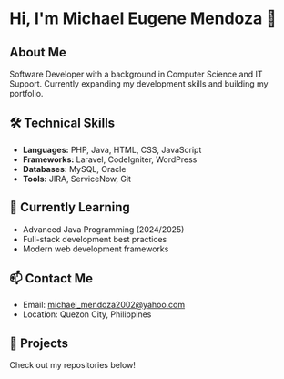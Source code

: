 # Hi, I'm Michael Eugene Mendoza 👋

## About Me
Software Developer with a background in Computer Science and IT Support. Currently expanding my development skills and building my portfolio.

## 🛠️ Technical Skills
- **Languages:** PHP, Java, HTML, CSS, JavaScript
- **Frameworks:** Laravel, CodeIgniter, WordPress
- **Databases:** MySQL, Oracle
- **Tools:** JIRA, ServiceNow, Git

## 🌱 Currently Learning
- Advanced Java Programming (2024/2025)
- Full-stack development best practices
- Modern web development frameworks

## 📫 Contact Me
- Email: michael_mendoza2002@yahoo.com
- Location: Quezon City, Philippines

## 🚀 Projects
Check out my repositories below!
